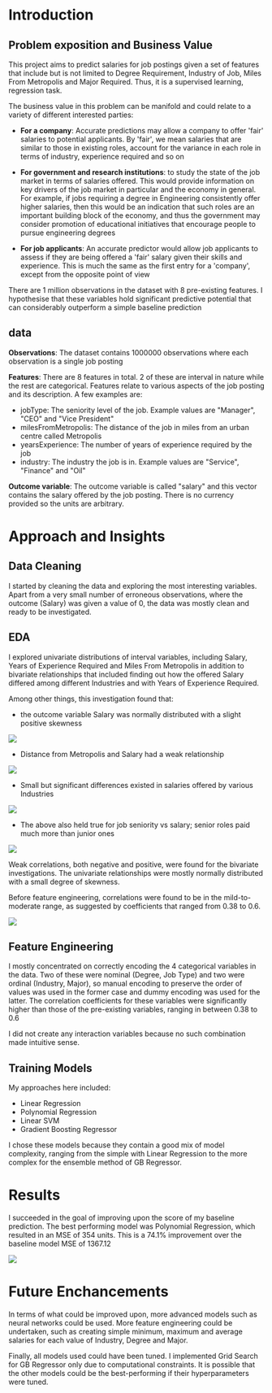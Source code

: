 # Introduction

## Problem exposition and Business Value

This project aims to predict salaries for job postings given a set of features that include but is not limited to Degree Requirement, Industry of Job, Miles From Metropolis and Major Required. Thus, it is a supervised learning, regression task.

The business value in this problem can be manifold and could relate to a variety of different interested parties:

- **For a company**: Accurate predictions may allow a company to offer 'fair' salaries to potential applicants. By 'fair', we mean salaries that are similar to those in existing roles, account for the variance in each role in terms of industry, experience required and so on


- **For government and research institutions**: to study the state of the job market in terms of salaries offered. This would provide information on key drivers of the job market in particular and the economy in general. For example, if jobs requiring a degree in Engineering consistently offer higher salaries, then this would be an indication that such roles are an important building block of the economy, and thus the government may consider promotion of educational initiatives that encourage people to pursue engineering degrees


- **For job applicants**: An accurate predictor would allow job applicants to assess if they are being offered a 'fair' salary given their skills and experience. This is much the same as the first entry for a 'company', except from the opposite point of view

There are 1 million observations in the dataset with 8 pre-existing features. I hypothesise that these variables hold significant predictive potential that can considerably outperform a simple baseline prediction


## data

**Observations**: The dataset contains 1000000 observations where each observation is a single job posting

**Features**: There are 8 features in total. 2 of these are interval in nature while the rest are categorical. Features relate to various aspects of the job posting and its description. A few examples are:

- jobType: The seniority level of the job. Example values are "Manager", "CEO" and "Vice President"
- milesFromMetropolis: The distance of the job in miles from an urban centre called Metropolis
- yearsExperience: The number of years of experience required by the job
- industry: The industry the job is in. Example values are "Service", "Finance" and "Oil"

**Outcome variable**: The outcome variable is called "salary" and this vector contains the salary offered by the job posting. There is no currency provided so the units are arbitrary.


# Approach and Insights

## Data Cleaning

I started by cleaning the data and exploring the most interesting variables. Apart from a very small number of erroneous observations, where the outcome (Salary) was given a value of 0, the data was mostly clean and ready to be investigated.

## EDA

I explored univariate distributions of interval variables, including Salary, Years of Experience Required and Miles From Metropolis in addition to bivariate relationships that included finding out how the offered Salary differed among different Industries and with Years of Experience Required.

Among other things, this investigation found that:

- the outcome variable Salary was normally distributed with a slight positive skewness

![](images/salary_dist.png)

- Distance from Metropolis and Salary had a weak relationship

![](images/miles_salary.png)

- Small but significant differences existed in salaries offered by various Industries

![](images/industry_salary.png)

- The above also held true for job seniority vs salary; senior roles paid much more than junior ones

 ![](images/job_salary.png)


Weak correlations, both negative and positive, were found for the bivariate investigations. The univariate relationships were mostly normally distributed with a small degree of skewness.

Before feature engineering, correlations were found to be in the mild-to-moderate range, as suggested by coefficients that ranged from 0.38 to 0.6.

![](images/correlations.png)

## Feature Engineering

I mostly concentrated on correctly encoding the 4 categorical variables in the data. Two of these were nominal (Degree, Job Type) and two were ordinal (Industry, Major), so manual encoding to preserve the order of values was used in the former case and dummy encoding was used for the latter. The correlation coefficients for these variables were significantly higher than those of the pre-existing variables, ranging in between 0.38 to 0.6

I did not create any interaction variables because no such combination made intuitive sense.


## Training Models

My approaches here included:

- Linear Regression
- Polynomial Regression
- Linear SVM
- Gradient Boosting Regressor

I chose these models because they contain a good mix of model complexity, ranging from the simple with Linear Regression to the more complex for the ensemble method of GB Regressor.

# Results

I succeeded in the goal of improving upon the score of my baseline prediction. The best performing model was Polynomial Regression, which resulted in an MSE of 354 units. This is a 74.1% improvement over the baseline model MSE of 1367.12

![](images/model_performance.png)

# Future Enchancements

In terms of what could be improved upon, more advanced models such as neural networks could be used. More feature engineering could be undertaken, such as creating simple minimum, maximum and average salaries for each value of Industry, Degree and Major.

Finally, all models used could have been tuned. I implemented Grid Search for GB Regressor only due to computational constraints. It is possible that the other models could be the best-performing if their hyperparameters were tuned.
